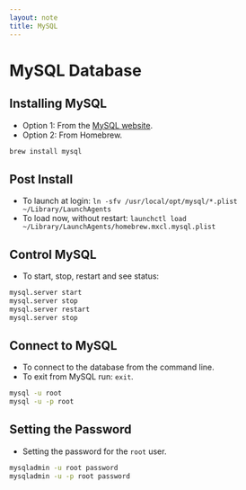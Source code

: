 ```yaml
---
layout: note
title: MySQL 
---
```


# MySQL Database

## Installing MySQL
- Option 1: From the [MySQL website](http://dev.mysql.com/downloads/mysql/).
- Option 2: From Homebrew.

```bash
brew install mysql
```

## Post Install
- To launch at login: `ln -sfv /usr/local/opt/mysql/*.plist ~/Library/LaunchAgents`
- To load now, without restart: `launchctl load ~/Library/LaunchAgents/homebrew.mxcl.mysql.plist`


## Control MySQL
- To start, stop, restart and see status:

```bash
mysql.server start
mysql.server stop
mysql.server restart
mysql.server stop
```


## Connect to MySQL
- To connect to the database from the command line.
- To exit from MySQL run: `exit`.

```bash
mysql -u root
mysql -u -p root
```


## Setting the Password
- Setting the password for the `root` user.

```bash
mysqladmin -u root password
mysqladmin -u -p root password
```
